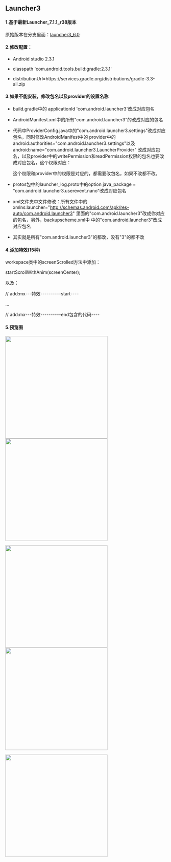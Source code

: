 ## Launcher3

#### 1.基于最新Launcher_7.1.1_r38版本

原始版本在分支里面：[launcher3_6.0](https://github.com/yuchuangu85/Launcher3_mx/tree/launcher3_6.0)

#### 2.修改配置：

* Android studio 2.3.1

* classpath 'com.android.tools.build:gradle:2.3.1'

* distributionUrl=https\://services.gradle.org/distributions/gradle-3.3-all.zip

#### 3.如果不能安装，修改包名以及provider的设置名称

* build.gradle中的 applicationId 'com.android.launcher3'改成对应包名

* AndroidManifest.xml中的所有"com.android.launcher3"的改成对应的包名

* 代码中ProviderConfig.java中的"com.android.launcher3.settings"改成对应包名，同时修改AndroidManifest中的
provider中的android:authorities="com.android.launcher3.settings"以及 android:name="com.android.launcher3.LauncherProvider"
改成对应包名，以及provider中的writePermission和readPermission权限的包名也要改成对应包名，这个权限对应：

    <permission
        android:name="com.android.launcher3.permission.READ_SETTINGS"
        android:permissionGroup="android.permission-group.SYSTEM_TOOLS"
        android:protectionLevel="normal"
        android:label="@string/permlab_read_settings"
        android:description="@string/permdesc_read_settings"/>
        
    <permission
        android:name="com.android.launcher3.permission.WRITE_SETTINGS"
        android:permissionGroup="android.permission-group.SYSTEM_TOOLS"
        android:protectionLevel="signatureOrSystem"
        android:label="@string/permlab_write_settings"
        android:description="@string/permdesc_write_settings"/>

    这个权限和provider中的权限是对应的，都需要改包名，如果不改都不改。

* protos包中的launcher_log.proto中的option java_package = "com.android.launcher3.userevent.nano"改成对应包名

* xml文件夹中文件修改：所有文件中的xmlns:launcher="http://schemas.android.com/apk/res-auto/com.android.launcher3"
里面的"com.android.launcher3"改成你对应的包名，另外，backupscheme.xml中<include domain="sharedpref" path="com.android.launcher3.prefs.xml" />
中的"com.android.launcher3"改成对应包名

* 其实就是所有"com.android.launcher3"的都改，没有"3"的都不改

#### 4.添加特效(15种)

workspace类中的screenScrolled方法中添加：

  startScrollWithAnim(screenCenter);

以及：

  // add:mx---特效----------start----
  
  ...
  
  // add:mx---特效----------end包含的代码----



#### 5.预览图

<img width="320" src="/art/launcher1.jpg"/>    <img width="320" src="/art/launcher2.jpg"/>

<img width="320" src="/art/launcher3.jpg"/>    <img width="320" src="/art/launcher4.jpg"/>

<img width="320" src="/art/launcher5.jpg"/>


